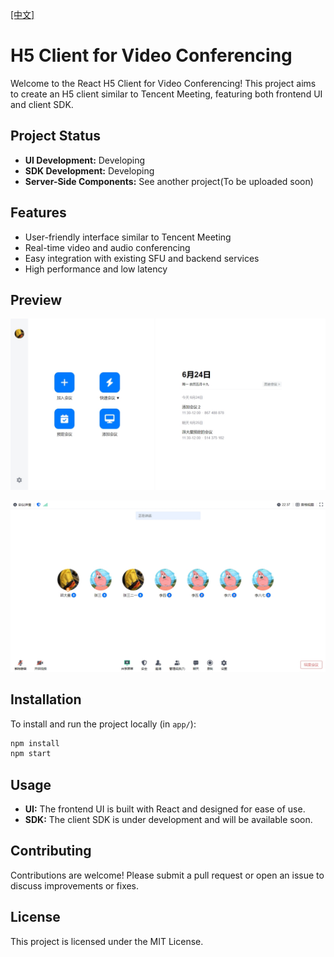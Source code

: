 [[中文]](README.cn.md)

# H5 Client for Video Conferencing

Welcome to the React H5 Client for Video Conferencing! This project aims to create an H5 client similar to Tencent Meeting, featuring both frontend UI and client SDK.

## Project Status

- **UI Development:** Developing
- **SDK Development:** Developing
- **Server-Side Components:** See another project(To be uploaded soon)

## Features

- User-friendly interface similar to Tencent Meeting
- Real-time video and audio conferencing
- Easy integration with existing SFU and backend services
- High performance and low latency

## Preview

![HomePage](./preview/home_page.png)

![MeetingPage](./preview/meeting_page.png)

## Installation

To install and run the project locally (in `app/`):

```bash
npm install
npm start
```

## Usage

- **UI:** The frontend UI is built with React and designed for ease of use.
- **SDK:** The client SDK is under development and will be available soon.

## Contributing

Contributions are welcome! Please submit a pull request or open an issue to discuss improvements or fixes.

## License

This project is licensed under the MIT License.
